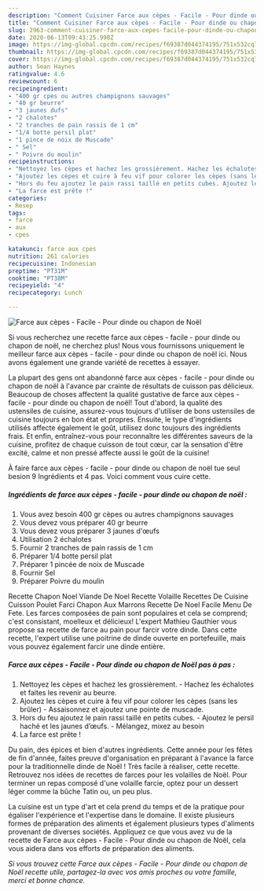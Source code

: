 ```yaml
---
description: "Comment Cuisiner Farce aux cèpes - Facile - Pour dinde ou chapon de Noël"
title: "Comment Cuisiner Farce aux cèpes - Facile - Pour dinde ou chapon de Noël"
slug: 2963-comment-cuisiner-farce-aux-cepes-facile-pour-dinde-ou-chapon-de-noel
date: 2020-06-13T09:43:25.998Z
image: https://img-global.cpcdn.com/recipes/f69387d044374195/751x532cq70/farce-aux-cepes-facile-pour-dinde-ou-chapon-de-noel-photo-principale-de-la-recette.jpg
thumbnail: https://img-global.cpcdn.com/recipes/f69387d044374195/751x532cq70/farce-aux-cepes-facile-pour-dinde-ou-chapon-de-noel-photo-principale-de-la-recette.jpg
cover: https://img-global.cpcdn.com/recipes/f69387d044374195/751x532cq70/farce-aux-cepes-facile-pour-dinde-ou-chapon-de-noel-photo-principale-de-la-recette.jpg
author: Sean Haynes
ratingvalue: 4.6
reviewcount: 6
recipeingredient:
- "400 gr cpes ou autres champignons sauvages"
- "40 gr beurre"
- "3 jaunes dufs"
- "2 chalotes"
- "2 tranches de pain rassis de 1 cm"
- "1/4 botte persil plat"
- "1 pince de noix de Muscade"
- " Sel"
- " Poivre du moulin"
recipeinstructions:
- "Nettoyez les cèpes et hachez les grossièrement. Hachez les échalotes et faites les revenir au beurre."
- "Ajoutez les cèpes et cuire à feu vif pour colorer les cèpes (sans les brûler) Assaisonnez et ajoutez une pointe de muscade."
- "Hors du feu ajoutez le pain rassi taillé en petits cubes. Ajoutez le persil haché et les jaunes d’œufs. Mélangez, mixez au besoin"
- "La farce est prête !"
categories:
- Resep
tags:
- farce
- aux
- cpes

katakunci: farce aux cpes 
nutrition: 261 calories
recipecuisine: Indonesian
preptime: "PT31M"
cooktime: "PT38M"
recipeyield: "4"
recipecategory: Lunch

---
```



![Farce aux cèpes - Facile - Pour dinde ou chapon de Noël](https://img-global.cpcdn.com/recipes/f69387d044374195/751x532cq70/farce-aux-cepes-facile-pour-dinde-ou-chapon-de-noel-photo-principale-de-la-recette.jpg)

Si vous recherchez une recette farce aux cèpes - facile - pour dinde ou chapon de noël, ne cherchez plus! Nous vous fournissons uniquement le meilleur farce aux cèpes - facile - pour dinde ou chapon de noël ici. Nous avons également une grande variété de recettes à essayer.

La plupart des gens ont abandonné farce aux cèpes - facile - pour dinde ou chapon de noël à l'avance par crainte de résultats de cuisson pas délicieux. Beaucoup de choses affectent la qualité gustative de farce aux cèpes - facile - pour dinde ou chapon de noël! Tout d'abord, la qualité des ustensiles de cuisine, assurez-vous toujours d'utiliser de bons ustensiles de cuisine toujours en bon état et propres. Ensuite, le type d'ingrédients utilisés affecte également le goût, utilisez donc toujours des ingrédients frais. Et enfin, entraînez-vous pour reconnaître les différentes saveurs de la cuisine, profitez de chaque cuisson de tout cœur, car la sensation d'être excité, calme et non pressé affecte aussi le goût de la cuisine!

<!--inarticleads1-->

À faire farce aux cèpes - facile - pour dinde ou chapon de noël tue seul besion 9 Ingrédients et 4 pas. Voici comment vous cuire cette.

##### Ingrédients de farce aux cèpes - facile - pour dinde ou chapon de noël :

1. Vous avez besoin 400 gr cèpes ou autres champignons sauvages
1. Vous devez vous préparer 40 gr beurre
1. Vous devez vous préparer 3 jaunes d&#39;œufs
1. Utilisation 2 échalotes
1. Fournir 2 tranches de pain rassis de 1 cm
1. Préparer 1/4 botte persil plat
1. Préparer 1 pincée de noix de Muscade
1. Fournir  Sel
1. Préparer  Poivre du moulin


Recette Chapon Noel Viande De Noel Recette Volaille Recettes De Cuisine Cuisson Poulet Farci Chapon Aux Marrons Recette De Noel Facile Menu De Fete. Les farces composées de pain sont populaires et cela se comprend; c&#39;est consistant, moelleux et délicieux! L&#39;expert Mathieu Gauthier vous propose sa recette de farce au pain pour farcir votre dinde. Dans cette recette, l&#39;expert utilise une poitrine de dinde ouverte en portefeuille, mais vous pouvez également farcir une dinde entière. 

<!--inarticleads2-->

##### Farce aux cèpes - Facile - Pour dinde ou chapon de Noël pas à pas :

1. Nettoyez les cèpes et hachez les grossièrement. - Hachez les échalotes et faites les revenir au beurre.
1. Ajoutez les cèpes et cuire à feu vif pour colorer les cèpes (sans les brûler) - Assaisonnez et ajoutez une pointe de muscade.
1. Hors du feu ajoutez le pain rassi taillé en petits cubes. - Ajoutez le persil haché et les jaunes d’œufs. - Mélangez, mixez au besoin
1. La farce est prête !


Du pain, des épices et bien d&#39;autres ingrédients. Cette année pour les fêtes de fin d&#39;année, faites preuve d&#39;organisation en préparant à l&#39;avance la farce pour la traditionnelle dinde de Noël ! Très facile à réaliser, cette recette. Retrouvez nos idées de recettes de farces pour les volailles de Noël. Pour terminer un repas composé d&#39;une volaille farcie, optez pour un dessert léger comme la bûche Tatin ou, un peu plus. 

<!--inarticleads1-->

<p>
La cuisine est un type d'art et cela prend du temps et de la pratique pour égaliser l'expérience et l'expertise dans le domaine. Il existe plusieurs formes de préparation des aliments et également plusieurs types d'aliments provenant de diverses sociétés. Appliquez ce que vous avez vu de la recette de Farce aux cèpes - Facile - Pour dinde ou chapon de Noël, cela vous aidera dans vos efforts de préparation des aliments.
</p>

<p>
<i>Si vous trouvez cette Farce aux cèpes - Facile - Pour dinde ou chapon de Noël recette utile, partagez-la avec vos amis proches ou votre famille, merci et bonne chance.</i>
</p>
